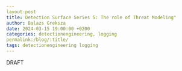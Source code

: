 ```yaml
---
layout:post
title: Detection Surface Series 5: The role of Threat Modeling"
author: Balazs Greksza
date: 2024-03-15 19:00:00 +0200
categories: detectionengineering, logging
permalink:/blog/:title/
tags: detectionengineering logging
---
```


DRAFT
